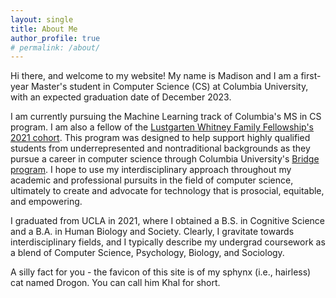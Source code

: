 ```yaml
---
layout: single
title: About Me
author_profile: true
# permalink: /about/
---
```


Hi there, and welcome to my website! My name is Madison and I am a first-year Master's student in Computer Science (CS) at Columbia University, with an expected graduation date of December 2023.

I am currently pursuing the Machine Learning track of Columbia's MS in CS program. I am also a fellow of the [Lustgarten Whitney Family Fellowship's 2021 cohort](https://www.engineering.columbia.edu/news/asif-soeyadi-thantu-lustgarten-whitney-fellows). This program was designed to help support highly qualified students from underrepresented and nontraditional backgrounds as they pursue a career in computer science through Columbia University's [Bridge program](https://www.cs.columbia.edu/ms-bridge/). I hope to use my interdisciplinary approach throughout my academic and professional pursuits in the field of computer science, ultimately to create and advocate for technology that is prosocial, equitable, and empowering.

 I graduated from UCLA in 2021, where I obtained a B.S. in Cognitive Science and a B.A. in Human Biology and Society. Clearly, I gravitate towards interdisciplinary fields, and I typically describe my undergrad coursework as a blend of Computer Science, Psychology, Biology, and Sociology. 
 
 A silly fact for you - the favicon of this site is of my sphynx (i.e., hairless) cat named Drogon. You can call him Khal for short.